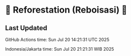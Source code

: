 
# 🌳 Reforestation (Reboisasi) 🌲

## Last Updated

GitHub Actions time: Sun Jul 20 14:21:31 UTC 2025

Indonesia/Jakarta time: Sun Jul 20 21:21:31 WIB 2025
